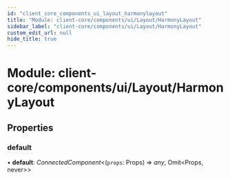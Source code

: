 ```yaml
---
id: "client_core_components_ui_layout_harmonylayout"
title: "Module: client-core/components/ui/Layout/HarmonyLayout"
sidebar_label: "client-core/components/ui/Layout/HarmonyLayout"
custom_edit_url: null
hide_title: true
---
```


# Module: client-core/components/ui/Layout/HarmonyLayout

## Properties

### default

• **default**: *ConnectedComponent*<(`props`: Props) => *any*, Omit<Props, never\>\>
